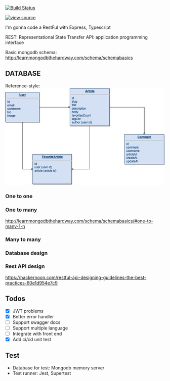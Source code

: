 [![Build Status](https://travis-ci.com/tranlehaiquan/nodejs-api-realworld.svg?branch=master)](https://travis-ci.com/tranlehaiquan/nodejs-api-realworld)

<!-- View Source Button --><a href="https://glitch.com/edit/#!/tranlehaiquan-nodejs-api-realworld">  <img src="https://cdn.glitch.com/2bdfb3f8-05ef-4035-a06e-2043962a3a13%2Fview-source%402x.png?1513093958802" alt="view source" height="33"></a>
I'm gonna code a RestFul with Express, Typescript

REST: Representational State Transfer
API: application programming interface
 
Basic mongodb schema: http://learnmongodbthehardway.com/schema/schemabasics

## DATABASE

Reference-style: 
![alt text][database design]

### One to one
### One to many
http://learnmongodbthehardway.com/schema/schemabasics/#one-to-many-1-n

### Many to many

### Database design

### Rest API design
https://hackernoon.com/restful-api-designing-guidelines-the-best-practices-60e1d954e7c9


## Todos

- [x] JWT problems
- [x] Better error handler
- [ ] Support swagger docs
- [ ] Support multiple language
- [ ] Integrate with front end
- [x] Add ci/cd unit test

## Test

- Database for test: Mongodb memory server
- Test runner: Jest, Supertest

[database design]: ./public/images/realworld-database.jpg "Logo Title Text 2"
